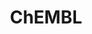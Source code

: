 ---
layout: default
bigquery: https://console.cloud.google.com/bigquery?p=patents-public-data&d=ebi_chembl&page=dataset
citation: '"The ChEMBL database in 2017." Anna Gaulton, Anne Hersey, Michał Nowotka,
  A Patrícia Bento, Jon Chambers, David Mendez, Prudence Mutowo, Francis Atkinson,
  Louisa J Bellis, Elena Cibrián-Uhalte, Mark Davies, Nathan Dedman, Anneli Karlsson,
  María Paula Magariños, John P Overington, George Papadatos, Ines Smit, Andrew R
  Leach Nucleic acids Research (2017) 45 (Database Issue), D945-D954'
contributors: European Bioinformatics Institute
cost: None
description: ChEMBL Data is a manually curated database of small molecules used in
  drug discovery, including information about existing patented drugs.
documentation: 'schema: https://www.ebi.ac.uk/chembl/db_schema


  '
last_edit: 04/08/2022, 10:47:14
location: https://console.cloud.google.com/marketplace/product/google_patents_public_datasets/chembl
maintained_by: EMBL-EBI, an outstation of European Molecular Biology Laboratory
related_publications: '

  ChEMBL: towards direct deposition of bioassay data.


  Mendez D, Gaulton A, Bento AP, Chambers J, De Veij M, Félix E, Magariños MP, Mosquera
  JF, Mutowo P, Nowotka M, Gordillo-Marañón M, Hunter F, Junco L, Mugumbate G, Rodriguez-Lopez
  M, Atkinson F, Bosc N, Radoux CJ, Segura-Cabrera A, Hersey A, Leach AR.


  — Nucleic Acids Res. 2019; 47(D1):D930-D940. doi: 10.1093/nar/gky1075

  '
schema_fields:
- relationship_desc
- res_stem_id
- compsyn_id
- product_id
- data_validity_comment
- label
- confidence_score
- cell_description
- cell_id
- assay_class_id
- bei
- molecule_type
- efo_term
- end_position
- relation
- source_domain_id
- mw_freebase
- usan_year
- cx_logd
- qed_weighted
- irac_class_id
- standard_relation
- db_version
- chirality
- parent_go_id
- journal
- actsm_id
- mc_target_name
- comp_go_id
- abstract
- cell_ontology_id
- type
- doc_id
- clo_id
- withdrawn_year
- idx
- binding_site_comment
- strength
- assay_tax_id
- acd_most_apka
- predbind_id
- assay_strain
- site_residues
- level4
- who_extra
- tid_fixed
- mol_frac_id
- cellosaurus_id
- previous_company
- ddd_units
- ddd_value
- ap_id
- assay_test_type
- aromatic_rings
- black_box_warning
- research_stem
- prediction_method
- parent_type
- acd_most_bpka
- assay_param_id
- cx_most_bpka
- acd_logp
- alert_set_id
- target_type
- isoform
- mw_monoisotopic
- assay_id
- action_type
- db_source
- chembl_id
- enzyme_name
- component_id
- rgid
- alogp
- dosage_form
- standard_flag
- bao_id
- units
- trade_name
- activity_count
- level2_description
- activity_comment
- frac_class_id
- version
- assay_organism
- ro3_pass
- publication_number
- related_tid
- qudt_units
- smid
- level5
- short_name
- ddd_admr
- standard_value
- go_id
- doc_type
- src_assay_id
- title
- ref_type
- efo_id
- heavy_atoms
- parent_molregno
- tid
- tissue_id
- bto_id
- compd_id
- cell_source_tax_id
- toid
- mechanism_comment
- l7
- class_level
- pathway_id
- level2
- oral
- natural_product
- smarts
- warning_id
- updated_on
- le
- mechanism_of_action
- oc_id
- molecular_species
- targcomp_id
- co_stem_id
- patent_id
- ass_cls_map_id
- full_molformula
- active_ingredient
- synonyms
- mol_hrac_id
- inorganic_flag
- creation_date
- description
- drugind_id
- l4
- as_id
- activity_id
- stat
- pubmed_id
- parent_id
- route
- sitecomp_id
- aspect
- protein_class_id
- disease_efficacy
- uberon_id
- year
- nda_type
- assay_tissue
- mc_target_type
- l2
- hba_lipinski
- src_description
- warning_class
- published_value
- ddd_comment
- priority
- hba
- assay_cell_type
- level4_description
- parameter_value
- ingredient
- alert_name
- formulation_id
- cidx
- pchembl_value
- met_comment
- hrac_code
- domain_name
- annotation
- uo_units
- curated_by
- compound_name
- sequence
- mec_id
- mc_target_accession
- warnref_id
- accession
- last_active
- therapeutic_flag
- component_type
- direct_interaction
- acd_logd
- comp_class_id
- assay_subcellular_fraction
- mesh_id
- record_id
- target_mapping
- alert_id
- substrate_record_id
- warning_description
- selectivity_comment
- text_value
- irac_code
- ref_id
- pref_name
- log_id
- status
- active_molregno
- last_page
- protein_class_synonym
- std_act_id
- job_id
- chebi_par_id
- standard_units
- l6
- applicant_full_name
- structure_type
- assay_type
- updated_by
- organism
- rtb
- ad_type
- first_page
- normal_range_min
- level1
- met_conversion
- indication_class
- enzyme_tid
- l5
- mc_organism
- l8
- tbl
- assay_category
- relationship
- entity_type
- full_mwt
- src_compound_id
- standard_text_value
- variant_id
- comments
- entity_id
- normal_range_max
- mesh_heading
- parameter_type
- patent_use_code
- domain_id
- compound_key
- molregno
- parenteral
- drug_substance_flag
- set_name
- site_name
- polymer_flag
- source
- sei
- cpd_str_alert_id
- relationship_type
- molecular_mechanism
- molsyn_id
- molfile
- definition
- num_lipinski_ro5_violations
- availability_type
- mecref_id
- indref_id
- canonical_smiles
- usan_stem_id
- domain_description
- warning_year
- max_phase
- potential_duplicate
- drug_product_flag
- company
- mutation
- withdrawn_country
- start_position
- assay_desc
- caloha_id
- ridx
- site_id
- stem
- cell_source_tissue
- published_relation
- frac_code
- cell_name
- name
- protein_class_desc
- who_name
- submission_date
- aidx
- max_phase_for_ind
- usan_substem
- delist_flag
- num_ro5_violations
- downgraded
- approval_date
- withdrawn_class
- drug_record_id
- tax_id
- src_short_name
- pathway_key
- published_type
- standard_inchi
- class_type
- prod_pat_id
- component_synonym
- result_flag
- cl_lincs_id
- ref_url
- lle
- patent_expire_date
- l3
- major_class
- target_desc
- standard_type
- withdrawn_reason
- src_id
- subgroup
- bao_format
- patent_no
- path
- metabolite_record_id
- upper_value
- species_group_flag
- ddd_id
- mol_atc_id
- innovator_company
- cx_logp
- dosed_ingredient
- level3_description
- protclasssyn_id
- standard_upper_value
- atc_code
- standard_inchi_key
- prodrug
- mol_irac_id
- met_id
- curation_comment
- hbd_lipinski
- stem_class
- warning_country
- homologue
- biocomp_id
- issue
- doi
- psa
- first_approval
- mc_tax_id
- first_in_class
- level3
- hbd
- usan_stem
- published_units
- assay_source
- domain_type
- sequence_md5sum
- metref_id
- volume
- targrel_id
- usan_stem_definition
- authors
- confidence
- cell_source_organism
- orig_description
- level1_description
- syn_type
- hrac_class_id
- helm_notation
- topical
- num_alerts
- country
- l1
- cx_most_apka
- value
- bao_endpoint
- warning_type
- withdrawn_flag
shortname: chembl
tags:
- biotechnology
- health
- chemical
- bioinformatics
- medical
terms_of_use: CC BY-SA 3.0
title: ChEMBL
uuid: e232a192-965c-4ec9-904c-155b6dfe56c5
---